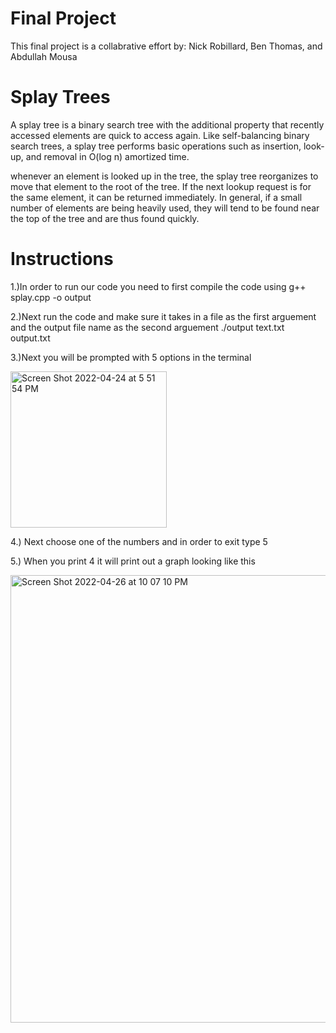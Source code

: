 # Final Project
This final project is a collabrative effort by: Nick Robillard, Ben Thomas, and Abdullah Mousa
# Splay Trees
A splay tree is a binary search tree with the additional property that recently accessed elements are quick to access again. Like self-balancing binary search trees, a splay tree performs basic operations such as insertion, look-up, and removal in O(log n) amortized time.

whenever an element is looked up in the tree, the splay tree reorganizes to move that element to the root of the tree. If the next lookup request is for the same element, it can be returned immediately. In general, if a small number of elements are being heavily used, they will tend to be found near the top of the tree and are thus found quickly.

# Instructions

1.)In order to run our code you need to first compile the code using 
g++ splay.cpp -o output

2.)Next run the code and make sure it takes in a file as the first arguement and the output file name as the second arguement
./output text.txt output.txt

3.)Next you will be prompted with 5 options in the terminal 

<img width="250" alt="Screen Shot 2022-04-24 at 5 51 54 PM" src="https://user-images.githubusercontent.com/71105877/164998155-ae41fa0b-82fd-441f-b350-c3254a5e4fe3.png">

4.) Next choose one of the numbers and in order to exit type 5


5.) When you print 4 it will print out a graph looking like this 

<img width="716" alt="Screen Shot 2022-04-26 at 10 07 10 PM" src="https://user-images.githubusercontent.com/71105877/165423981-8ffe4c89-c239-4c44-83e3-0115bc44869d.png">
